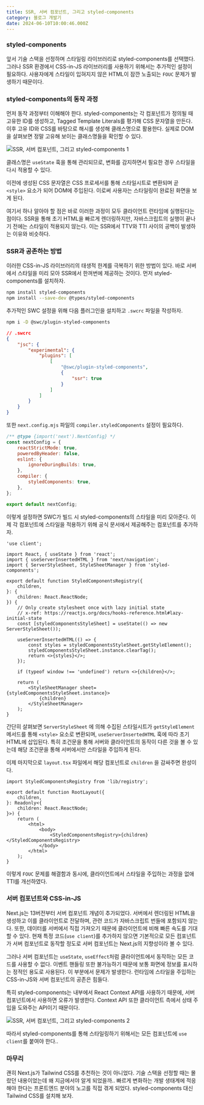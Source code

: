 ```yaml
---
title: SSR, 서버 컴포넌트, 그리고 styled-components
category: 블로그 개발기
date: 2024-06-10T10:00:46.000Z
---
```


### styled-components

앞서 기술 스택을 선정하며 스타일링 라이브러리로 styled-components를 선택했다. 그러나 SSR 환경에서 CSS-in-JS 라이브러리를 사용하기 위해서는 추가적인 설정이 필요하다. 사용자에게 스타일이 입혀지지 않은 HTML이 잠깐 노출되는 `FOUC` 문제가 발생하기 때문이다.

### styled-components의 동작 과정

먼저 동작 과정부터 이해해야 한다. styled-components는 각 컴포넌트가 정의될 때 고유한 ID를 생성하고, Tagged Template Literals를 평가해 CSS 문자열을 만든다. 이후 고유 ID와 CSS를 바탕으로 해시를 생성해 클래스명으로 활용한다. 실제로 DOM을 살펴보면 정말 고유해 보이는 클래스명들을 확인할 수 있다.

![SSR, 서버 컴포넌트, 그리고 styled-components 1](/image/SSR,%20서버%20컴포넌트,%20그리고%20styled-components%201.png)

클래스명은 `useState` 훅을 통해 관리되므로, 변화를 감지하면서 필요한 경우 스타일을 다시 적용할 수 있다.

이전에 생성된 CSS 문자열은 CSS 프로세서를 통해 스타일시트로 변환되며 곧 `<style>` 요소가 되어 DOM에 주입된다. 이로써 사용자는 스타일링이 완료된 화면을 보게 된다.

여기서 하나 알아야 할 점은 바로 이러한 과정이 모두 클라이언트 런타임에 실행된다는 점이다. SSR을 통해 초기 HTML을 빠르게 렌더링하지만, 자바스크립트의 실행이 끝나기 전에는 스타일이 적용되지 않는다. 이는 SSR에서 TTV와 TTI 사이의 공백이 발생하는 이유와 비슷하다.

### SSR과 공존하는 방법

이러한 CSS-in-JS 라이브러리의 태생적 한계를 극복하기 위한 방법이 있다. 바로 서버에서 스타일을 미리 모아 SSR에서 한꺼번에 제공하는 것이다. 먼저 styled-components를 설치하자.

```bash
npm install styled-components
npm install --save-dev @types/styled-components
```

추가적인 SWC 설정을 위해 다음 플러그인을 설치하고 `.swcrc` 파일을 작성하자.

```bash
npm i -D @swc/plugin-styled-components
```

```json
// .swcrc
{
    "jsc": {
        "experimental": {
            "plugins": [
                [
                    "@swc/plugin-styled-components",
                    {
                        "ssr": true
                    }
                ]
            ]
        }
    }
}
```

또한 `next.config.mjs` 파일의 `compiler.styledComponents` 설정이 필요하다.

```jsx
/** @type {import('next').NextConfig} */
const nextConfig = {
    reactStrictMode: true,
    poweredByHeader: false,
    eslint: {
        ignoreDuringBuilds: true,
    },
    compiler: {
        styledComponents: true,
    },
};

export default nextConfig;
```

이렇게 설정하면 SWC가 빌드 시 styled-components의 스타일을 미리 모아준다. 이제 각 컴포넌트에 스타일을 적용하기 위해 공식 문서에서 제공해주는 컴포넌트를 추가하자.

```tsx
'use client';

import React, { useState } from 'react';
import { useServerInsertedHTML } from 'next/navigation';
import { ServerStyleSheet, StyleSheetManager } from 'styled-components';

export default function StyledComponentsRegistry({
    children,
}: {
    children: React.ReactNode;
}) {
    // Only create stylesheet once with lazy initial state
    // x-ref: https://reactjs.org/docs/hooks-reference.html#lazy-initial-state
    const [styledComponentsStyleSheet] = useState(() => new ServerStyleSheet());

    useServerInsertedHTML(() => {
        const styles = styledComponentsStyleSheet.getStyleElement();
        styledComponentsStyleSheet.instance.clearTag();
        return <>{styles}</>;
    });

    if (typeof window !== 'undefined') return <>{children}</>;

    return (
        <StyleSheetManager sheet={styledComponentsStyleSheet.instance}>
            {children}
        </StyleSheetManager>
    );
}
```

간단히 살펴보면 `ServerStyleSheet` 에 의해 수집된 스타일시트가 `getStyleElement` 메서드를 통해 `<style>` 요소로 변환되며, `useServerInsertedHTML` 훅에 따라 초기 HTML에 삽입된다. 특히 조건문을 통해 서버와 클라이언트의 동작이 다른 것을 볼 수 있는데 해당 조건문을 통해 서버에서만 스타일을 주입하게 된다.

이제 마지막으로 `layout.tsx` 파일에서 해당 컴포넌트로 `children` 을 감싸주면 완성이다.

```tsx
import StyledComponentsRegistry from 'lib/registry';

export default function RootLayout({
    children,
}: Readonly<{
    children: React.ReactNode;
}>) {
    return (
        <html>
            <body>
                <StyledComponentsRegistry>{children}</StyledComponentsRegistry>
            </body>
        </html>
    );
}
```

이렇게 `FOUC` 문제를 해결함과 동시에, 클라이언트에서 스타일을 주입하는 과정을 없애 TTI를 개선하였다.

### 서버 컴포넌트와 CSS-in-JS

Next.js는 13버전부터 서버 컴포넌트 개념이 추가되었다. 서버에서 렌더링된 HTML을 생성하고 이를 클라이언트로 전달하며, 관련 코드가 자바스크립트 번들에 포함되지 않는다. 또한, 데이터를 서버에서 직접 가져오기 때문에 클라이언트에 비해 빠른 속도를 기대할 수 있다. 현재 특정 코드(`use client`)를 추가하지 않으면 기본적으로 모든 컴포넌트가 서버 컴포넌트로 동작할 정도로 서버 컴포넌트는 Next.js의 지향성이라 볼 수 있다.

그러나 서버 컴포넌트는 `useState`, `useEffect`처럼 클라이언트에서 동작하는 모든 코드를 사용할 수 없다. 이벤트 핸들링 또한 불가능하기 때문에 보통 화면에 정보를 표시하는 정적인 용도로 사용된다. 이 부분에서 문제가 발생한다. 런타임에 스타일을 주입하는 CSS-in-JS와 서버 컴포넌트의 공존은 힘들다.

특히 styled-components는 내부에서 React Context API를 사용하기 때문에, 서버 컴포넌트에서 사용하면 오류가 발생한다. Context API 또한 클라이언트 측에서 상태 주입을 도와주는 API이기 때문이다.

![SSR, 서버 컴포넌트, 그리고 styled-components 2](/image/SSR,%20서버%20컴포넌트,%20그리고%20styled-components%202.png)

따라서 styled-components를 통해 스타일링하기 위해서는 모든 컴포넌트에 `use client`를 붙여야 한다..

### 마무리

괜히 Next.js가 Tailwind CSS를 추천하는 것이 아니었다. 기술 스택을 선정할 때는 몰랐던 내용이었는데 왜 지금에서야 알게 되었을까.. 빠르게 변화하는 개발 생태계에 적응해야 한다는 프론트엔드 분야의 노고를 직접 겪게 되었다. styled-components 대신 Tailwind CSS를 설치해 보자.
